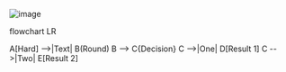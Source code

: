 ![image](https://user-images.githubusercontent.com/114642857/202368693-6167b582-298c-497b-9ac6-6241504b155d.png)


flowchart LR

A[Hard] -->|Text| B(Round)
B --> C{Decision}
C -->|One| D[Result 1]
C -->|Two| E[Result 2]
